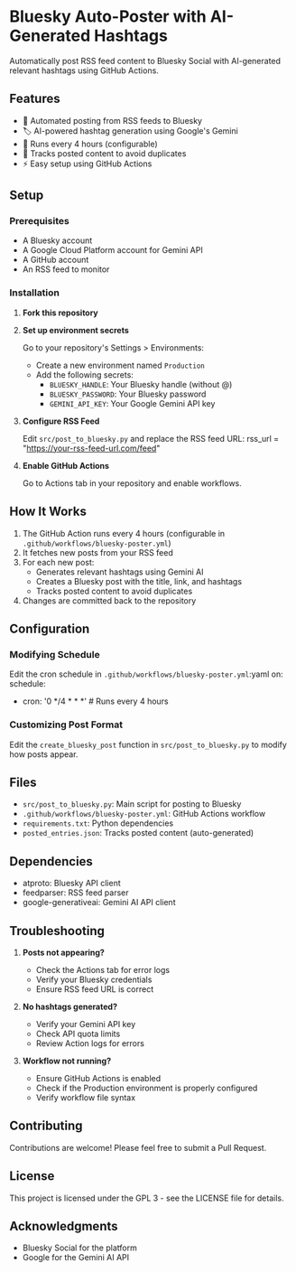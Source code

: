 # Bluesky Auto-Poster with AI-Generated Hashtags

Automatically post RSS feed content to Bluesky Social with AI-generated relevant hashtags using GitHub Actions.

## Features

- 🤖 Automated posting from RSS feeds to Bluesky
- 🏷️ AI-powered hashtag generation using Google's Gemini
- 🔄 Runs every 4 hours (configurable)
- 📝 Tracks posted content to avoid duplicates
- ⚡ Easy setup using GitHub Actions

## Setup

### Prerequisites

- A Bluesky account
- A Google Cloud Platform account for Gemini API
- A GitHub account
- An RSS feed to monitor

### Installation

1. **Fork this repository**

2. **Set up environment secrets**

   Go to your repository's Settings > Environments:
   - Create a new environment named `Production`
   - Add the following secrets:
     - `BLUESKY_HANDLE`: Your Bluesky handle (without @)
     - `BLUESKY_PASSWORD`: Your Bluesky password
     - `GEMINI_API_KEY`: Your Google Gemini API key

3. **Configure RSS Feed**

   Edit `src/post_to_bluesky.py` and replace the RSS feed URL: rss_url = "https://your-rss-feed-url.com/feed"

4. **Enable GitHub Actions**

   Go to Actions tab in your repository and enable workflows.

## How It Works

1. The GitHub Action runs every 4 hours (configurable in `.github/workflows/bluesky-poster.yml`)
2. It fetches new posts from your RSS feed
3. For each new post:
   - Generates relevant hashtags using Gemini AI
   - Creates a Bluesky post with the title, link, and hashtags
   - Tracks posted content to avoid duplicates
4. Changes are committed back to the repository

## Configuration

### Modifying Schedule

Edit the cron schedule in `.github/workflows/bluesky-poster.yml`:yaml
on:
schedule:
- cron: '0 */4 * * *'  # Runs every 4 hours

### Customizing Post Format

Edit the `create_bluesky_post` function in `src/post_to_bluesky.py` to modify how posts appear.

## Files

- `src/post_to_bluesky.py`: Main script for posting to Bluesky
- `.github/workflows/bluesky-poster.yml`: GitHub Actions workflow
- `requirements.txt`: Python dependencies
- `posted_entries.json`: Tracks posted content (auto-generated)

## Dependencies

- atproto: Bluesky API client
- feedparser: RSS feed parser
- google-generativeai: Gemini AI API client

## Troubleshooting

1. **Posts not appearing?**
   - Check the Actions tab for error logs
   - Verify your Bluesky credentials
   - Ensure RSS feed URL is correct

2. **No hashtags generated?**
   - Verify your Gemini API key
   - Check API quota limits
   - Review Action logs for errors

3. **Workflow not running?**
   - Ensure GitHub Actions is enabled
   - Check if the Production environment is properly configured
   - Verify workflow file syntax

## Contributing

Contributions are welcome! Please feel free to submit a Pull Request.

## License

This project is licensed under the GPL 3 - see the LICENSE file for details.

## Acknowledgments

- Bluesky Social for the platform
- Google for the Gemini AI API
